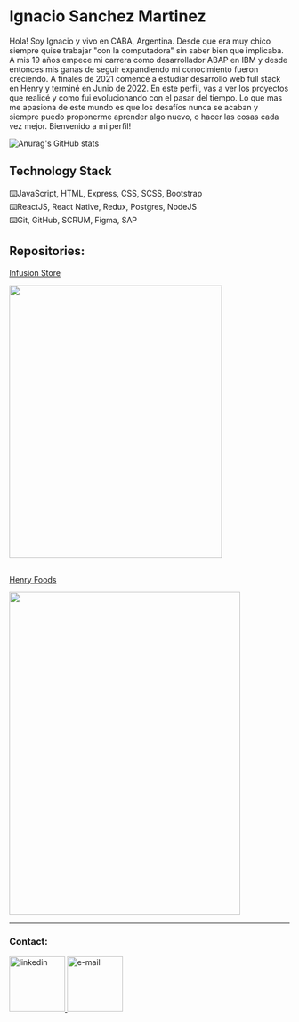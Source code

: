 # Ignacio Sanchez Martinez

Hola! Soy Ignacio y vivo en CABA, Argentina. Desde que era muy chico siempre quise trabajar "con la computadora" sin saber bien que implicaba. A mis 19 años empece mi carrera como desarrollador ABAP en IBM y desde entonces mis ganas de seguir expandiendo mi conocimiento fueron creciendo. A finales de 2021 comencé a estudiar desarrollo web full stack en Henry y terminé en Junio de 2022. En este perfil, vas a ver los proyectos que realicé y como fui evolucionando con el pasar del tiempo. Lo que mas me apasiona de este mundo es que los desafíos nunca se acaban y siempre puedo proponerme aprender algo nuevo, o hacer las cosas cada vez mejor. Bienvenido a mi perfil!

![Anurag's GitHub stats](https://github-readme-stats.vercel.app/api?username=IgnacioSM98&count_private=true&theme=onedark)

## Technology Stack
 ⌨️JavaScript, HTML, Express, CSS, SCSS, Bootstrap <br>
 ⌨️ReactJS, React Native, Redux, Postgres, NodeJS <br>
 ⌨️Git, GitHub, SCRUM, Figma, SAP <br>
  
## Repositories:
<p>
  <a href="https://pf-gp1-deploy.vercel.app/" target="_blank">
    <p>Infusion Store</p>
  <p>
    
    
 </p>
<img align="center" src="https://res.cloudinary.com/db4adidql/image/upload/v1655911017/Github/inf_clw6o2.png" height="490" width="382" />
  </a>
    <br></br>
  <a href="https://food-app-plum.vercel.app/" target="_blank">
    <p>Henry Foods</p>
    
  <p>
    
 </p>
<img align="center" src="https://res.cloudinary.com/db4adidql/image/upload/v1655911092/Github/food_myir5g.png" height="581" width="415" />
  </a>
</p>
      <hr>
      </hr>


<h3 align="left">Contact:</h3>

 <a href="https://www.linkedin.com/in/ignacio-sm/">
<img src="https://upload.wikimedia.org/wikipedia/commons/thumb/6/6d/LinkedinBlack.png/640px-LinkedinBlack.png" alt="linkedin" height="100"/>
  
  <a href="mailto: ignaciosanchezmartinez10@gmail.com">
  <img src="https://upload.wikimedia.org/wikipedia/commons/thumb/f/f1/Breezeicons-actions-22-mail-forwarded.svg/640px-Breezeicons-actions-22-mail-forwarded.svg.png" alt="e-mail" height="100"/>       
  </a>
